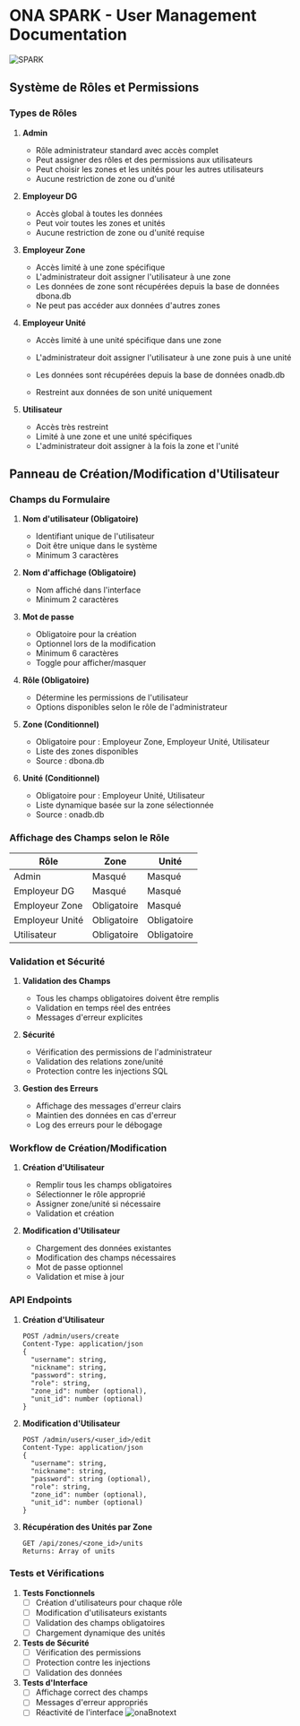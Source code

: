 # ONA SPARK - User Management Documentation

![SPARK](https://github.com/user-attachments/assets/56dfc6c7-8d4e-40e5-9847-648df49d03bc)
## Système de Rôles et Permissions

### Types de Rôles

1. **Admin**
   - Rôle administrateur standard avec accès complet
   - Peut assigner des rôles et des permissions aux utilisateurs
   - Peut choisir les zones et les unités pour les autres utilisateurs
   - Aucune restriction de zone ou d'unité

2. **Employeur DG**
   - Accès global à toutes les données
   - Peut voir toutes les zones et unités
   - Aucune restriction de zone ou d'unité requise

3. **Employeur Zone**
   - Accès limité à une zone spécifique
   - L'administrateur doit assigner l'utilisateur à une zone
   - Les données de zone sont récupérées depuis la base de données dbona.db
   - Ne peut pas accéder aux données d'autres zones

4. **Employeur Unité**
   - Accès limité à une unité spécifique dans une zone
   - L'administrateur doit assigner l'utilisateur à une zone puis à une unité
   - Les données sont récupérées depuis la base de données onadb.db

   - Restreint aux données de son unité uniquement

5. **Utilisateur**
   - Accès très restreint
   - Limité à une zone et une unité spécifiques
   - L'administrateur doit assigner à la fois la zone et l'unité

## Panneau de Création/Modification d'Utilisateur

### Champs du Formulaire

1. **Nom d'utilisateur (Obligatoire)**
   - Identifiant unique de l'utilisateur
   - Doit être unique dans le système
   - Minimum 3 caractères

2. **Nom d'affichage (Obligatoire)**
   - Nom affiché dans l'interface
   - Minimum 2 caractères

3. **Mot de passe**
   - Obligatoire pour la création
   - Optionnel lors de la modification
   - Minimum 6 caractères
   - Toggle pour afficher/masquer

4. **Rôle (Obligatoire)**
   - Détermine les permissions de l'utilisateur
   - Options disponibles selon le rôle de l'administrateur

5. **Zone (Conditionnel)**
   - Obligatoire pour : Employeur Zone, Employeur Unité, Utilisateur
   - Liste des zones disponibles
   - Source : dbona.db

6. **Unité (Conditionnel)**
   - Obligatoire pour : Employeur Unité, Utilisateur
   - Liste dynamique basée sur la zone sélectionnée
   - Source : onadb.db

### Affichage des Champs selon le Rôle

| Rôle           | Zone         | Unité        |
|----------------|--------------|--------------|
| Admin          | Masqué       | Masqué       |
| Employeur DG   | Masqué       | Masqué       |
| Employeur Zone | Obligatoire  | Masqué       |
| Employeur Unité| Obligatoire  | Obligatoire  |
| Utilisateur    | Obligatoire  | Obligatoire  |

### Validation et Sécurité

1. **Validation des Champs**
   - Tous les champs obligatoires doivent être remplis
   - Validation en temps réel des entrées
   - Messages d'erreur explicites

2. **Sécurité**
   - Vérification des permissions de l'administrateur
   - Validation des relations zone/unité
   - Protection contre les injections SQL

3. **Gestion des Erreurs**
   - Affichage des messages d'erreur clairs
   - Maintien des données en cas d'erreur
   - Log des erreurs pour le débogage

### Workflow de Création/Modification

1. **Création d'Utilisateur**
   - Remplir tous les champs obligatoires
   - Sélectionner le rôle approprié
   - Assigner zone/unité si nécessaire
   - Validation et création

2. **Modification d'Utilisateur**
   - Chargement des données existantes
   - Modification des champs nécessaires
   - Mot de passe optionnel
   - Validation et mise à jour

### API Endpoints

1. **Création d'Utilisateur**
   ```
   POST /admin/users/create
   Content-Type: application/json
   {
     "username": string,
     "nickname": string,
     "password": string,
     "role": string,
     "zone_id": number (optional),
     "unit_id": number (optional)
   }
   ```

2. **Modification d'Utilisateur**
   ```
   POST /admin/users/<user_id>/edit
   Content-Type: application/json
   {
     "username": string,
     "nickname": string,
     "password": string (optional),
     "role": string,
     "zone_id": number (optional),
     "unit_id": number (optional)
   }
   ```

3. **Récupération des Unités par Zone**
   ```
   GET /api/zones/<zone_id>/units
   Returns: Array of units
   ```

### Tests et Vérifications

1. **Tests Fonctionnels**
   - [ ] Création d'utilisateurs pour chaque rôle
   - [ ] Modification d'utilisateurs existants
   - [ ] Validation des champs obligatoires
   - [ ] Chargement dynamique des unités

2. **Tests de Sécurité**
   - [ ] Vérification des permissions
   - [ ] Protection contre les injections
   - [ ] Validation des données

3. **Tests d'Interface**
   - [ ] Affichage correct des champs
   - [ ] Messages d'erreur appropriés
   - [ ] Réactivité de l'interface
![onaBnotext](https://github.com/user-attachments/assets/685584d7-e3bc-4a82-924e-59dfe0d419fb)
